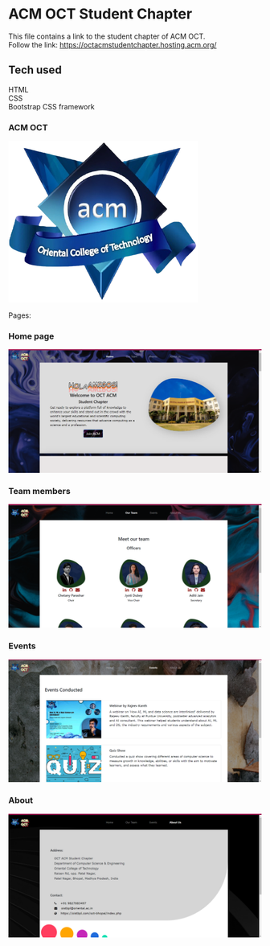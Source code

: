 # ACM OCT Student Chapter
This file contains a link to the student chapter of ACM OCT.  
Follow the link: https://octacmstudentchapter.hosting.acm.org/  


## Tech used  
HTML  
CSS  
Bootstrap CSS framework  

### ACM OCT
![alt text](https://github.com/apprenant-jd00/acm_oct_web-hosted-/blob/master/img/acm_oct_logo.png)

Pages:
### Home page
![alt text](https://github.com/apprenant-jd00/acm_oct_web-hosted-/blob/master/img/home.png)
  

### Team members
![alt text](https://github.com/apprenant-jd00/acm_oct_web-hosted-/blob/master/img/team.png)  

### Events
![alt text](https://github.com/apprenant-jd00/acm_oct_web-hosted-/blob/master/img/events.png) 

### About
![alt text](https://github.com/apprenant-jd00/acm_oct_web-hosted-/blob/master/img/about.png)  


